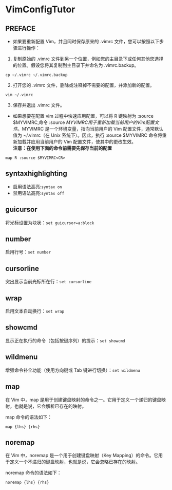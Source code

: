 # VimConfigTutor

## PREFACE
- 如果要重新配置 Vim，并且同时保存原来的 .vimrc 文件，您可以按照以下步骤进行操作：

1. 复制原始的 .vimrc 文件到另一个位置，例如您的主目录下或任何其他您选择的位置。假设您将其复制到主目录下并命名为 .vimrc.backup。
```
cp ~/.vimrc ~/.vimrc.backup
```
2. 打开您的 .vimrc 文件，删除或注释掉不需要的配置，并添加新的配置。
```
vim ~/.vimrc
```
3. 保存并退出 .vimrc 文件。

- 如果想要在配置 vim 过程中快速应用配置，可以将 R 键映射为 :source $MYVIMRC,命令 :source $MYVIMRC 用于重新加载当前用户的 Vim 配置文件。$MYVIMRC 是一个环境变量，指向当前用户的 Vim 配置文件，通常默认值为 ~/.vimrc（在 Unix 系统下）。因此，执行 :source $MYVIMRC 命令将重新加载并应用当前用户的 Vim 配置文件，使其中的更改生效。<br>
**注意：在使用下面的命令前需要先保存当前的配置**
```
map R :source $MYVIMRC<CR>
```
## syntaxhighlighting
- 启用语法高亮:`syntax on`
- 禁用语法高亮:`syntax off`

## guicursor
将光标设置为块状：`set guicursor=a:block`

## number
启用行号：`set number`

## cursorline
突出显示当前光标所在行：`set cursorline`

## wrap
启用文本自动换行：`set wrap`

## showcmd
显示正在执行的命令（包括按键序列）的提示：`set showcmd`

## wildmenu
增强命令补全功能（使用方向键或 Tab 键进行切换）：`set wildmenu`

## map 
在 Vim 中，map 是用于创建键盘映射的命令之一。它用于定义一个递归的键盘映射，也就是说，它会解析已存在的映射。

map 命令的语法如下：
```
map {lhs} {rhs}
```
## noremap 
在 Vim 中，noremap 是一个用于创建键盘映射（Key Mapping）的命令。它用于定义一个不递归的键盘映射，也就是说，它会忽略已存在的映射。 

noremap 命令的语法如下：
```
noremap {lhs} {rhs}
```



